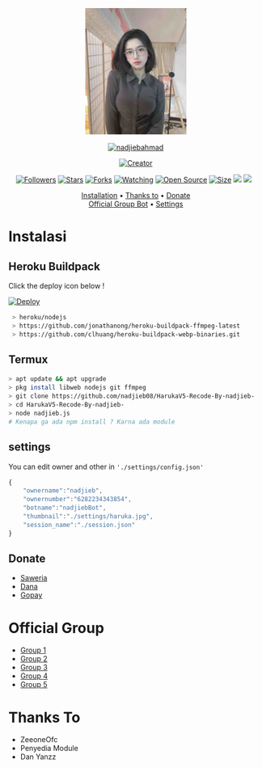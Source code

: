 <p align="center">
<img src="https://github.com/nadjieb08/HarukaV5-Recode-By-nadjieb-/blob/main/settings/Haruka.jpg" alt="nadjiebBot" width="200"/>

<p align="center">
    <a href="https://nadjieb08.github.io">
        <img
            src="https://readme-typing-svg.herokuapp.com?size=15&width=280&lines=Thank+for+using+Jibb+bot+🤗"
            alt="nadjiebahmad"
        />
    </a>
</p>

</p>
<p align="center">
<a href="nadjieb08"><img title="Creator" src="https://img.shields.io/badge/Creator-nadjieb08-red.svg?style=for-the-badge&logo=github"></a>
</p>
<p align="center">
<a href="https://github.com/nadjieb08/followers"><img title="Followers" src="https://img.shields.io/github/followers/zeeoneofc?color=red&style=flat-square"></a>
<a href="https://github.com/nadjieb08/HarukaV5-Recode-By-nadjieb-/stargazers/"><img title="Stars" src="https://img.shields.io/github/stars/zeeoneofc/Haruka?color=blue&style=flat-square"></a>
<a href="https://github.com/nadjieb08/HarukaV5-Recode-By-nadjieb-/network/members"><img title="Forks" src="https://img.shields.io/github/forks/zeeoneofc/Haruka?color=red&style=flat-square"></a>
<a href="https://github.com/nadjieb08/HarukaV5-Recode-By-nadjieb-/watchers"><img title="Watching" src="https://img.shields.io/github/watchers/zeeoneofc/Haruka?label=Watchers&color=blue&style=flat-square"></a>
<a href="https://github.com/nadjieb08/HarukaV5-Recode-By-nadjieb-"><img title="Open Source" src="https://badges.frapsoft.com/os/v2/open-source.svg?v=103"></a>
<a href="https://github.com/nadjieb08/HarukaV5-Recode-By-nadjieb-/"><img title="Size" src="https://img.shields.io/github/repo-size/zeeoneofc/Haruka?style=flat-square&color=green"></a>
<a href="https://hits.seeyoufarm.com"><img src="https://hits.seeyoufarm.com/api/count/incr/badge.svg?url=https%3A%2F%2Fgithub.com%2Fnadjieb08%2FnHarukaV5-Recode-By-nadjieb-&count_bg=%2379C83D&title_bg=%23555555&icon=probot.svg&icon_color=%2300FF6D&title=hits&edge_flat=false"/></a>
<a href="https://github.com/nadjieb08/HarukaV5-Recode-By-nadjieb-/graphs/commit-activity"><img height="20" src="https://img.shields.io/badge/Maintained%3F-yes-green.svg"></a>&nbsp;&nbsp;
</p>

<p align="center">
  <a href="https://github.com/nadjieb08/HarukaV5-Recode-By-nadjieb-#instalasi">Installation</a> •
  <a href="https://github.com/nadjieb08/HarukaV5-Recode-By-nadjieb-#thanks-to">Thanks to</a> •
  <a href="https://github.com/nadjieb08/HarukaV5-Recode-By-nadjieb-#donate">Donate</a></br>
  <a href="https://github.com/nadjieb08/HarukaV5-Recode-By-nadjieb-#Official-Group"> Official Group Bot</a> •
  <a href="https://github.com/nadjieb08/HarukaV5-Recode-By-nadjieb-#settings">Settings</a>

</p>
</div>


# Instalasi
## Heroku Buildpack

Click the deploy icon below !

[![Deploy](https://www.herokucdn.com/deploy/button.svg)](https://heroku.com/deploy?template=https://github.com/nadjieb08/HarukaV5-Recode-By-nadjieb-)

```bash
 > heroku/nodejs
 > https://github.com/jonathanong/heroku-buildpack-ffmpeg-latest
 > https://github.com/clhuang/heroku-buildpack-webp-binaries.git
```

## Termux
```bash
> apt update && apt upgrade
> pkg install libweb nodejs git ffmpeg
> git clone https://github.com/nadjieb08/HarukaV5-Recode-By-nadjieb-
> cd HarukaV5-Recode-By-nadjieb-
> node nadjieb.js
# Kenapa ga ada npm install ? Karna ada module
```

## settings
You can edit owner and other in `'./settings/config.json'`

```ts
{
	"ownername":"nadjieb",
	"ownernumber":"6282234343854",
	"botname":"nadjiebBot",
	"thumbnail":"./settings/haruka.jpg",
	"session_name":"./session.json"
}
```
## Donate
- [Saweria](https://saweria.co/nadjiebahmad)
- [Dana](https://j.top4top.io/p_20532posd1.jpg)
- [Gopay](https://telegra.ph/file/6f051f3d25f7ea5beaba3.jpg)

# Official Group
- [Group 1](https://chat.whatsapp.com/EU890BcXjyBDkNaUT5WmYV)
- [Group 2](https://chat.whatsapp.com/E8NExJwIbhBJYzssfqJNsE)
- [Group 3](https://chat.whatsapp.com/KCSqHTky1apG7ApePsfiPy)
- [Group 4](https://chat.whatsapp.com/KwmvHr7VMFj7r5ry9xmMsU)
- [Group 5](https://chat.whatsapp.com/ELa7GhU0sP4EvXcVimQYtz)

# Thanks To
- ZeeoneOfc
- Penyedia Module
- Dan Yanzz
